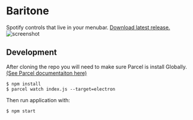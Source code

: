 # Baritone
Spotify controls that live in your menubar. [Download latest release.](https://github.com/tma02/spotify-menubar/releases/latest)
![screenshot](https://drive.google.com/uc?export=download&id=0B4_o7T3fukA6TXVJWHA4ZDl4RE0)

## Development
After cloning the repo you will need to make sure Parcel is install Globally. [(See Parcel documentaiton here)](https://parceljs.org/getting_started.html)

```
$ npm install
$ parcel watch index.js --target=electron
```

Then run application with:

```
$ npm start
```
